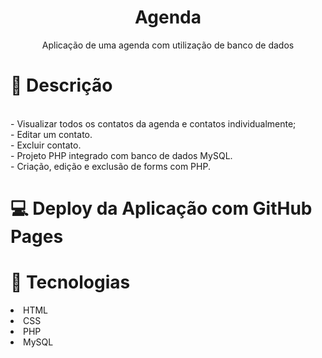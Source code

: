 <h1 align='center'>Agenda</h1>

<p align="center">Aplicação de uma agenda com utilização de banco de dados</p>




<h1>🧮 Descrição</h1>
<br> - Visualizar todos os contatos da agenda e contatos individualmente;
<br> - Editar um contato.
<br> - Excluir contato.
<br> - Projeto PHP integrado com banco de dados MySQL.
<br> - Criação, edição e exclusão de forms com PHP.


<h1>💻 Deploy da Aplicação com GitHub Pages</h1>



<h1>🚀 Tecnologias</h1>
<li>HTML</li>
<li>CSS</li>
<li>PHP</li>
<li>MySQL</li>
